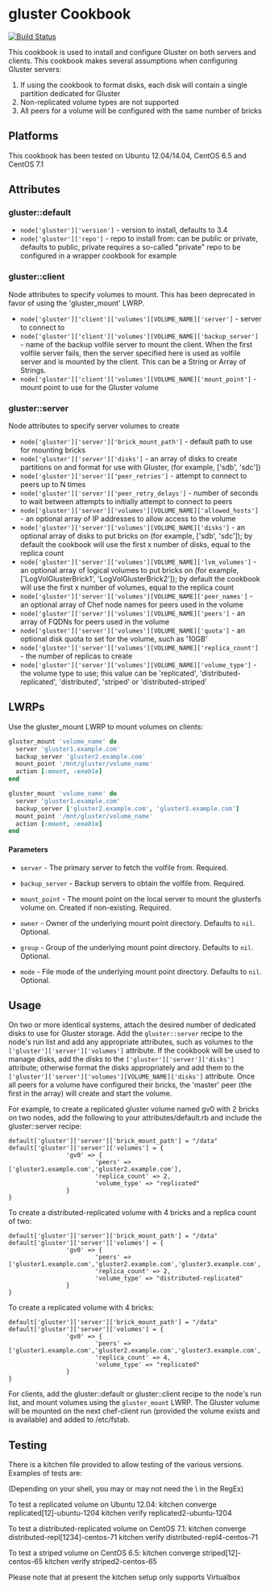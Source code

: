 gluster Cookbook
================

[![Build Status](https://travis-ci.org/shortdudey123/chef-gluster.svg)](https://travis-ci.org/shortdudey123/chef-gluster)

This cookbook is used to install and configure Gluster on both servers and clients. This cookbook makes several assumptions when configuring Gluster servers:

1. If using the cookbook to format disks, each disk will contain a single partition dedicated for Gluster
2. Non-replicated volume types are not supported
3. All peers for a volume will be configured with the same number of bricks

Platforms
---------
This cookbook has been tested on Ubuntu 12.04/14.04, CentOS 6.5 and CentOS 7.1

Attributes
----------

### gluster::default
- `node['gluster']['version']` - version to install, defaults to 3.4
- `node['gluster']['repo']` - repo to install from: can be public or private, defaults to public, private requires a so-called "private" repo to be configured in a wrapper cookbook for example

### gluster::client
Node attributes to specify volumes to mount. This has been deprecated in favor of using the 'gluster_mount' LWRP.

- `node['gluster']['client']['volumes'][VOLUME_NAME]['server']` - server to connect to
- `node['gluster']['client']['volumes'][VOLUME_NAME]['backup_server']` - name of the backup volfile server to mount the client. When the first volfile server fails, then the server specified here is used as volfile server and is mounted by the client. This can be a String or Array of Strings.
- `node['gluster']['client']['volumes'][VOLUME_NAME]['mount_point']` - mount point to use for the Gluster volume

### gluster::server
Node attributes to specify server volumes to create

- `node['gluster']['server']['brick_mount_path']` - default path to use for mounting bricks
- `node['gluster']['server']['disks']` - an array of disks to create partitions on and format for use with Gluster, (for example, ['sdb', 'sdc'])
- `node['gluster']['server']['peer_retries']` - attempt to connect to peers up to N times
- `node['gluster']['server']['peer_retry_delays']` - number of seconds to wait between attempts to initially attempt to connect to peers
- `node['gluster']['server']['volumes'][VOLUME_NAME]['allowed_hosts']` - an optional array of IP addresses to allow access to the volume
- `node['gluster']['server']['volumes'][VOLUME_NAME]['disks']` - an optional array of disks to put bricks on (for example, ['sdb', 'sdc']); by default the cookbook will use the first x number of disks, equal to the replica count
- `node['gluster']['server']['volumes'][VOLUME_NAME]['lvm_volumes']` - an optional array of logical volumes to put bricks on (for example, ['LogVolGlusterBrick1', 'LogVolGlusterBrick2']); by default the cookbook will use the first x number of volumes, equal to the replica count
- `node['gluster']['server']['volumes'][VOLUME_NAME]['peer_names']` - an optional array of Chef node names for peers used in the volume
- `node['gluster']['server']['volumes'][VOLUME_NAME]['peers']` - an array of FQDNs for peers used in the volume
- `node['gluster']['server']['volumes'][VOLUME_NAME]['quota']` - an optional disk quota to set for the volume, such as '10GB'
- `node['gluster']['server']['volumes'][VOLUME_NAME]['replica_count']` - the number of replicas to create
- `node['gluster']['server']['volumes'][VOLUME_NAME]['volume_type']` - the volume type to use; this value can be 'replicated', 'distributed-replicated', 'distributed', 'striped' or 'distributed-striped'

LWRPs
-----
Use the gluster_mount LWRP to mount volumes on clients:

```ruby
gluster_mount 'volume_name' do
  server 'gluster1.example.com'
  backup_server 'gluster2.example.com'
  mount_point '/mnt/gluster/volume_name'
  action [:mount, :enable]
end
```

```ruby
gluster_mount 'volume_name' do
  server 'gluster1.example.com'
  backup_server ['gluster2.example.com', 'gluster3.example.com']
  mount_point '/mnt/gluster/volume_name'
  action [:mount, :enable]
end
```

#### Parameters

- `server` - The primary server to fetch the volfile from. Required.

- `backup_server` - Backup servers to obtain the volfile from. Required.

- `mount_point` - The mount point on the local server to mount the glusterfs volume on. Created if non-existing. Required.

- `owner` - Owner of the underlying mount point directory. Defaults to `nil`. Optional.

- `group` - Group of the underlying mount point directory. Defaults to `nil`. Optional.

- `mode` - File mode of the underlying mount point directory. Defaults to `nil`. Optional.

Usage
-----

On two or more identical systems, attach the desired number of dedicated disks to use for Gluster storage. Add the `gluster::server` recipe to the node's run list and add any appropriate attributes, such as volumes to the `['gluster']['server']['volumes']` attribute. If the cookbook will be used to manage disks, add the disks to the `['gluster']['server']['disks']` attribute; otherwise format the disks appropriately and add them to the `['gluster']['server']['volumes'][VOLUME_NAME]['disks']` attribute. Once all peers for a volume have configured their bricks, the 'master' peer (the first in the array) will create and start the volume.

For example, to create a replicated gluster volume named gv0 with 2 bricks on two nodes, add the following to your attributes/default.rb and include the gluster::server recipe:

```
default['gluster']['server']['brick_mount_path'] = "/data"
default['gluster']['server']['volumes'] = {
                'gv0' => {
                        'peers' => ['gluster1.example.com','gluster2.example.com'],
                        'replica_count' => 2,
                        'volume_type' => "replicated"
                }
}
```

To create a distributed-replicated volume with 4 bricks and a replica count of two:

```
default['gluster']['server']['brick_mount_path'] = "/data"
default['gluster']['server']['volumes'] = {
                'gv0' => {
                        'peers' => ['gluster1.example.com','gluster2.example.com','gluster3.example.com','gluster4.example.com'],
                        'replica_count' => 2,
                        'volume_type' => "distributed-replicated"
                }
}
```

To create a replicated volume with 4 bricks:

```
default['gluster']['server']['brick_mount_path'] = "/data"
default['gluster']['server']['volumes'] = {
                'gv0' => {
                        'peers' => ['gluster1.example.com','gluster2.example.com','gluster3.example.com','gluster4.example.com'],
                        'replica_count' => 4,
                        'volume_type' => "replicated"
                }
}
```

For clients, add the gluster::default or gluster::client recipe to the node's run list, and mount volumes using the `gluster_mount` LWRP. The Gluster volume will be mounted on the next chef-client run (provided the volume exists and is available) and added to /etc/fstab.

Testing
-------

There is a kitchen file provided to allow testing of the various versions. Examples of tests are:

(Depending on your shell, you may or may not need the \ in the RegEx)

To test a replicated volume on Ubuntu 12.04:
kitchen converge replicated\[12]-ubuntu-1204
kitchen verify replicated2-ubuntu-1204

To test a distributed-replicated volume on CentOS 7.1:
kitchen converge distributed-repl\[1234]-centos-71
kitchen verify distributed-repl4-centos-71

To test a striped volume on CentOS 6.5:
kitchen converge striped\[12]-centos-65
kitchen verify striped2-centos-65

Please note that at present the kitchen setup only supports Virtualbox
